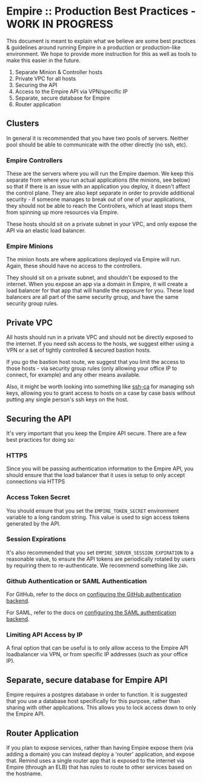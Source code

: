 # Empire :: Production Best Practices - WORK IN PROGRESS

This document is meant to explain what we believe are some best practices & guidelines around running Empire in a production or production-like environment. We hope to provide more instruction for this as well as tools to make this easier in the future.

1. Separate Minion & Controller hosts
2. Private VPC for all hosts
3. Securing the API
3. Access to the Empire API via VPN/specific IP
4. Separate, secure database for Empire
5. Router application

## Clusters

In general it is recommended that you have two pools of servers. Neither pool should be able to communicate with the other directly (no ssh, etc).

### Empire Controllers

These are the servers where you will run the Empire daemon. We keep this separate from where you run actual applications (the minions, see below) so that if there is an issue with an application you deploy, it doesn't affect the control plane. They are also kept separate in order to provide additional security - if someone manages to break out of one of your applications, they should not be able to reach the Controllers, which at least stops them from spinning up more resources via Empire.

These hosts should sit on a private subnet in your VPC, and only expose the API via an elastic load balancer.

### Empire Minions

The minion hosts are where applications deployed via Empire will run. Again, these should have no access to the controllers.

They should sit on a private subnet, and shouldn't be exposed to the internet. When you expose an app via a domain in Empire, it will create a load balancer for that app that will handle the exposure for you. These load balancers are all part of the same security group, and have the same security group rules.

## Private VPC

All hosts should run in a private VPC and should not be directly exposed to the internet. If you need ssh access to the hosts, we suggest either using a VPN or a set of tightly controlled & secured bastion hosts.

If you go the bastion host route, we suggest that you limit the access to those hosts - via security group rules (only allowing your office IP to connect, for example) and any other means available.

Also, it might be worth looking into something like [ssh-ca](https://github.com/cloudtools/ssh-ca) for managing ssh keys, allowing you to grant access to hosts on a case by case basis without putting any single person's ssh keys on the host.


## Securing the API

It's very important that you keep the Empire API secure. There are a few best practices for doing so:

### HTTPS

Since you will be passing authentication information to the Empire API, you should ensure that the load balancer that it uses is setup to only accept connections via HTTPS

### Access Token Secret

You should ensure that you set the `EMPIRE_TOKEN_SECRET` environment variable to a long random string. This value is used to sign access tokens generated by the API.

### Session Expirations

It's also recommended that you set `EMPIRE_SERVER_SESSION_EXPIRATION` to a reasonable value, to ensure the API tokens are periodically rotated by users by requiring them to re-authenticate. We recommend something like `24h`.

### Github Authentication or SAML Authentication

For GitHub, refer to the docs on [configuring the GitHub authentication backend](./configuration).

For SAML, refer to the docs on [configuring the SAML authentication backend](./saml).

### Limiting API Access by IP

A final option that can be useful is to only allow access to the Empire API loadbalancer via VPN, or from specific IP addresses (such as your office IP).

## Separate, secure database for Empire API

Empire requires a postgres database in order to function. It is suggested that you use a database host specifically for this purpose, rather than sharing with other applications. This allows you to lock access down to only the Empire API.

## Router Application

If you plan to expose services, rather than having Empire expose them (via adding a domain) you can instead deploy a 'router' application, and expose that. Remind uses a single router app that is exposed to the internet via Empire (through an ELB) that has rules to route to other services based on the hostname.
